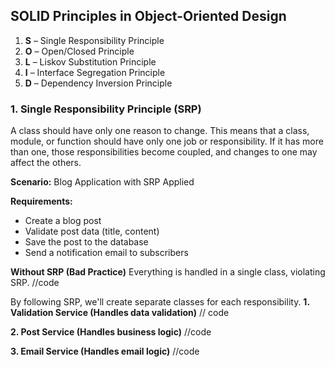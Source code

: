 ## SOLID Principles in Object-Oriented Design

1. **S** – Single Responsibility Principle  
2. **O** – Open/Closed Principle  
3. **L** – Liskov Substitution Principle  
4. **I** – Interface Segregation Principle  
5. **D** – Dependency Inversion Principle

### 1. Single Responsibility Principle (SRP) 
A class should have only one reason to change.
This means that a class, module, or function should have only one job or responsibility. If it has more than one, those responsibilities become coupled, and changes to one may affect the others.

**Scenario:** Blog Application with SRP Applied

**Requirements:**

- Create a blog post
- Validate post data (title, content)
- Save the post to the database
- Send a notification email to subscribers

**Without SRP (Bad Practice)**
Everything is handled in a single class, violating SRP.
//code 


By following SRP, we'll create separate classes for each responsibility.
**1. Validation Service (Handles data validation)** 
// code 

**2. Post Service (Handles business logic)**
//code 

**3. Email Service (Handles email logic)**
//code 